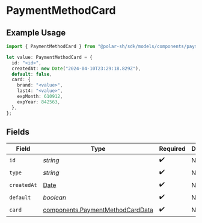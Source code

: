 # PaymentMethodCard

## Example Usage

```typescript
import { PaymentMethodCard } from "@polar-sh/sdk/models/components/paymentmethodcard.js";

let value: PaymentMethodCard = {
  id: "<id>",
  createdAt: new Date("2024-04-10T23:29:18.829Z"),
  default: false,
  card: {
    brand: "<value>",
    last4: "<value>",
    expMonth: 610912,
    expYear: 842563,
  },
};
```

## Fields

| Field                                                                                         | Type                                                                                          | Required                                                                                      | Description                                                                                   |
| --------------------------------------------------------------------------------------------- | --------------------------------------------------------------------------------------------- | --------------------------------------------------------------------------------------------- | --------------------------------------------------------------------------------------------- |
| `id`                                                                                          | *string*                                                                                      | :heavy_check_mark:                                                                            | N/A                                                                                           |
| `type`                                                                                        | *string*                                                                                      | :heavy_check_mark:                                                                            | N/A                                                                                           |
| `createdAt`                                                                                   | [Date](https://developer.mozilla.org/en-US/docs/Web/JavaScript/Reference/Global_Objects/Date) | :heavy_check_mark:                                                                            | N/A                                                                                           |
| `default`                                                                                     | *boolean*                                                                                     | :heavy_check_mark:                                                                            | N/A                                                                                           |
| `card`                                                                                        | [components.PaymentMethodCardData](../../models/components/paymentmethodcarddata.md)          | :heavy_check_mark:                                                                            | N/A                                                                                           |